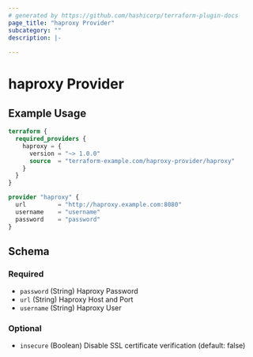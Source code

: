 ```yaml
---
# generated by https://github.com/hashicorp/terraform-plugin-docs
page_title: "haproxy Provider"
subcategory: ""
description: |-
  
---
```


# haproxy Provider



## Example Usage

```terraform
terraform {
  required_providers {
    haproxy = {
      version = "~> 1.0.0"
      source  = "terraform-example.com/haproxy-provider/haproxy"
    }
  }
}

provider "haproxy" {
  url         = "http://haproxy.example.com:8080"
  username    = "username"
  password    = "password"
}
```

<!-- schema generated by tfplugindocs -->
## Schema

### Required

- `password` (String) Haproxy Password
- `url` (String) Haproxy Host and Port
- `username` (String) Haproxy User

### Optional

- `insecure` (Boolean) Disable SSL certificate verification (default: false)
